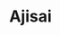---
layout: place
title: "Ajisai"
permalink: /north-carolina/raleigh/ajisai.html
stateAbbr: NC
stateName: North Carolina
cityName: Raleigh
seo:
  name: "Ajisai"
  type: Restaurant
  links: http://www.ajisai3.com/
description: "Modern restaurant featuring a variety of sushi rolls & other Japanese dishes in a moody atmosphere. Looking for sushi in Raleigh, North Carolina? Check out A..."
place_id: ChIJVdwS3Ir1rIkRG8WjkAkvYN8
photos:
  - name: >-
      places/ChIJVdwS3Ir1rIkRG8WjkAkvYN8/photos/AeeoHcIFvUtiRxXPUMKMGEHGKDWK3gBpfV0B8huRuk8pcGKgGDHDgQZpE9t6cp2TBvg5kkJrPGFeFGkTJWIf9kc75NPc4Oi_cQEhW9j3xT3Uw4L9rmxZnV0iQgGe6xFfQI6IJKKd8L6Le0pjleLy5kQc69EPIFovCF9k07cm5KjFHDnlBaEEeFkgXLD9ascMhLVrV9wBKHJJamXScHI9zXOr4UHKu4Q5o6NC2o-4_nfD4O_gVjowRytgzs-CjWmO94xhXIuPpj8FxoczR06BQQSb5NR4nIR0XA_BfWYG7JiibQJc0w
    widthPx: 1702
    heightPx: 1276
    authorAttributions:
      - displayName: Ajisai
        uri: https://maps.google.com/maps/contrib/113026241296837470110
        photoUri: >-
          https://lh3.googleusercontent.com/a/ACg8ocL4A5iJz3wyV5AsA1PyRtLUoYJRLGY3P9hzi4jC6hvejQFbSQ=s100-p-k-no-mo
    flagContentUri: >-
      https://www.google.com/local/imagery/report/?cb_client=maps_api_places.places_api&image_key=!1e10!2sAF1QipN1CSBo93lvV3LzHE6ebV-kJwANYW8NurxVwL-1&hl=en-US
    googleMapsUri: >-
      https://www.google.com/maps/place//data=!3m4!1e2!3m2!1sAF1QipN1CSBo93lvV3LzHE6ebV-kJwANYW8NurxVwL-1!2e10!4m2!3m1!1s0x89acf58adc12dc55:0xdf602f0990a3c51b
  - name: >-
      places/ChIJVdwS3Ir1rIkRG8WjkAkvYN8/photos/AeeoHcJ5DRJqY6H077YBo04HF2o-K0twfN21knsX4Xt67Ntoy4eyjXR7T0fsOE2_2zzaIVEaDxgTKZLfLX_MC0Ofc4p-NikzLLLS2jwkZ_bPg8TwCf7EyFlyReKIInnlH9Pi7cdCaOfSvlcl01O6FL2zVmvARXGGZ3pudlIXYLT5EYAeUKo8H7KAivd95f27AurQQDkxzrlUvTs5Eqh7z832ZZ2gVdqQudeyZpaIlMxmnBY1dlCSFD3sXaWlfw4QERJjgx4peDFlDvABHAKiOC_VILf9_tQUxb_XPcqYkGAQ3sZpNA
    widthPx: 2669
    heightPx: 2002
    authorAttributions:
      - displayName: Ajisai
        uri: https://maps.google.com/maps/contrib/113026241296837470110
        photoUri: >-
          https://lh3.googleusercontent.com/a/ACg8ocL4A5iJz3wyV5AsA1PyRtLUoYJRLGY3P9hzi4jC6hvejQFbSQ=s100-p-k-no-mo
    flagContentUri: >-
      https://www.google.com/local/imagery/report/?cb_client=maps_api_places.places_api&image_key=!1e10!2sAF1QipNEsQ14teJy-PFi8LOgEWpWD9ZSJCjUHLp6op9G&hl=en-US
    googleMapsUri: >-
      https://www.google.com/maps/place//data=!3m4!1e2!3m2!1sAF1QipNEsQ14teJy-PFi8LOgEWpWD9ZSJCjUHLp6op9G!2e10!4m2!3m1!1s0x89acf58adc12dc55:0xdf602f0990a3c51b
  - name: >-
      places/ChIJVdwS3Ir1rIkRG8WjkAkvYN8/photos/AeeoHcJEgGjDpJFTwJq7lpN-ds_hphQHDpCDIeGO07yQRaDe-LZ2sdiM2PSEDQr7S4fxhjsGYi--2PEB8NzRjt_hRUmEUc2AJKz51Fudh9fG5AkBUqHV3HMIneFJti6jOBNvg8OFSYSa5TF_8NQ72hwKKIgH30wsErsFxM8mddfVozWg9Ubhxn7aIbDWKXOGmHPJi78QLIjdo-KcWelSoAB6w3ehai0epZbaFRToCuiGZqqIWylx-xbB6XWoLt00mY_2ly4y5Pdc1D8cR4mlGa5JOCaIH02_7HVkX_c8YgAr2_dyDQ
    widthPx: 1280
    heightPx: 1707
    authorAttributions:
      - displayName: Ajisai
        uri: https://maps.google.com/maps/contrib/113026241296837470110
        photoUri: >-
          https://lh3.googleusercontent.com/a/ACg8ocL4A5iJz3wyV5AsA1PyRtLUoYJRLGY3P9hzi4jC6hvejQFbSQ=s100-p-k-no-mo
    flagContentUri: >-
      https://www.google.com/local/imagery/report/?cb_client=maps_api_places.places_api&image_key=!1e10!2sAF1QipNEg8r6zibqJyDr6JO4-90YBmkT-YAfYMjy4rvh&hl=en-US
    googleMapsUri: >-
      https://www.google.com/maps/place//data=!3m4!1e2!3m2!1sAF1QipNEg8r6zibqJyDr6JO4-90YBmkT-YAfYMjy4rvh!2e10!4m2!3m1!1s0x89acf58adc12dc55:0xdf602f0990a3c51b
  - name: >-
      places/ChIJVdwS3Ir1rIkRG8WjkAkvYN8/photos/AeeoHcJaDihvsUelmugUkMWXckMEgbHAHSOb4R1ougWicGjHqS9JPJXzDtN6inKXN2YdAltjyFY1YxUX984GY60g4gWwOyM4Vz_yIQMduA-ZEtPxvSOYB4OfprXiOUR_RIV5Ek_f-PhtgQ9GSepsvzeBuc9CweaSAYAw-9KyxYRofU3o54Z3Za-a6t4H4yI9wBaY8x6RHUB0KDkrhSfpzv4LaCe8-uCOBjdTY6S2ysGJIZ0AXV_UZgAj-V-wNprtT1m5CKqZS98iwacjEEOp66E7k7y4axQUqGn7bo-N2eDFOVK2sQ
    widthPx: 4032
    heightPx: 3024
    authorAttributions:
      - displayName: Ajisai
        uri: https://maps.google.com/maps/contrib/113026241296837470110
        photoUri: >-
          https://lh3.googleusercontent.com/a/ACg8ocL4A5iJz3wyV5AsA1PyRtLUoYJRLGY3P9hzi4jC6hvejQFbSQ=s100-p-k-no-mo
    flagContentUri: >-
      https://www.google.com/local/imagery/report/?cb_client=maps_api_places.places_api&image_key=!1e10!2sAF1QipPWNv_FGIKhyOIe-n9Zf6gRBVWD-G7okz87eqtT&hl=en-US
    googleMapsUri: >-
      https://www.google.com/maps/place//data=!3m4!1e2!3m2!1sAF1QipPWNv_FGIKhyOIe-n9Zf6gRBVWD-G7okz87eqtT!2e10!4m2!3m1!1s0x89acf58adc12dc55:0xdf602f0990a3c51b
  - name: >-
      places/ChIJVdwS3Ir1rIkRG8WjkAkvYN8/photos/AeeoHcK7-t6GmhohoqaeEizSnXGOzrIm42VZBPuCVKxOIMDktXIAW-xSDym2x7LBY61mf8EjXFew3ap_PG9lG0WI1ymVqERJwK8QNecjjewPWaDsTRCzR5P8dpvqzH7FnZ1ciCXqjTY8AOtkdiUlg40qO_LgIVNPyqQWQiAEkAk172rvURl2KVEO-bdKkcdARRR1nvgo4sDDzISRtsB_iZhWGCETHTHeIbamos0EK-WQynwy-qHKZRM_WGvB4boezcg-a6plrxLIBwDjPxHCj5ijGhoH66p_J1rxfnUrtxXt-BUhlQ
    widthPx: 4800
    heightPx: 3600
    authorAttributions:
      - displayName: Ajisai
        uri: https://maps.google.com/maps/contrib/113026241296837470110
        photoUri: >-
          https://lh3.googleusercontent.com/a/ACg8ocL4A5iJz3wyV5AsA1PyRtLUoYJRLGY3P9hzi4jC6hvejQFbSQ=s100-p-k-no-mo
    flagContentUri: >-
      https://www.google.com/local/imagery/report/?cb_client=maps_api_places.places_api&image_key=!1e10!2sAF1QipNYatE_dS1PBvmdOFDJeQjqXAvZmle61MktGgjA&hl=en-US
    googleMapsUri: >-
      https://www.google.com/maps/place//data=!3m4!1e2!3m2!1sAF1QipNYatE_dS1PBvmdOFDJeQjqXAvZmle61MktGgjA!2e10!4m2!3m1!1s0x89acf58adc12dc55:0xdf602f0990a3c51b
  - name: >-
      places/ChIJVdwS3Ir1rIkRG8WjkAkvYN8/photos/AeeoHcJZJjD-1VZknLZB_VSG1t8b7BHzYo-KpnyBGwZR47AjpszrlKOl9XJ-fWvlutCWaSa8Nl4uAB8daD_DGy4pD2JDQ_7F0DkHST0ACGkW4-ArmL2tYKOutuodyYnHgqmBT1K_KPzk7fwRbgCFj7dfgjUbCq9gp3g7xDU6-W8Lof9tSi78myQem7x_DxRpyfZMzpI6oMBAgHBqPU_FbsOnGe48cn-2V1AFJjQegUZf8N2mp-NcwajeIl7lU4OU9upSlW_l5PzQg6WBK-bOJWnJV8yiewTAJkjkistdKPSogem_fA
    widthPx: 1702
    heightPx: 1276
    authorAttributions:
      - displayName: Ajisai
        uri: https://maps.google.com/maps/contrib/113026241296837470110
        photoUri: >-
          https://lh3.googleusercontent.com/a/ACg8ocL4A5iJz3wyV5AsA1PyRtLUoYJRLGY3P9hzi4jC6hvejQFbSQ=s100-p-k-no-mo
    flagContentUri: >-
      https://www.google.com/local/imagery/report/?cb_client=maps_api_places.places_api&image_key=!1e10!2sAF1QipO_EuG4oXG_204f_kQcj_MVSMEgx62RfIwvWRms&hl=en-US
    googleMapsUri: >-
      https://www.google.com/maps/place//data=!3m4!1e2!3m2!1sAF1QipO_EuG4oXG_204f_kQcj_MVSMEgx62RfIwvWRms!2e10!4m2!3m1!1s0x89acf58adc12dc55:0xdf602f0990a3c51b
  - name: >-
      places/ChIJVdwS3Ir1rIkRG8WjkAkvYN8/photos/AeeoHcJCd1r6GyD__hPQlhLLf-LEFKSoFxnjlSX4iE0vD40WI07ts7F8g7VshjVf4G5hIIjmYnmhu9gwcWHcxFWYWmkXHwLmuqs3FY2esA-STTu-f9hB4IaPWtap3k4-C7THJhnC84TjBa7n5Wyl-ZTq5KJzRo7p6h1ysAtT9e-UQCiCFj2IkW4ORFKrm1SFm9ccRZ2YHF3XqKn7iOSXFSYvKQtx0KmDVPo364cI0zOiqNu_-yTiPrj3p0zczkqQps9ugldHr4t5PgzTVlqjtWr03PVZPqU6k62pZANMPXeEA_VNidxp8-FkjQSWydYpxjg3kCHRVk-e9Oo0GpyPTqvKaLQjBWkhqf7oip4Qjq69LHdHDB1T6ep-3eH9Scyyg4mASE7q1twauAQ9Oc8morpbhgejnUJlO5rn3XJm8W2bpJ78VA
    widthPx: 4032
    heightPx: 3024
    authorAttributions:
      - displayName: Buta-san
        uri: https://maps.google.com/maps/contrib/115659077298733412089
        photoUri: >-
          https://lh3.googleusercontent.com/a-/ALV-UjVqdqKIIaxDJJoJqehhHcpI69P4vq8agdzegh_DriA3ZRdWHM4=s100-p-k-no-mo
    flagContentUri: >-
      https://www.google.com/local/imagery/report/?cb_client=maps_api_places.places_api&image_key=!1e10!2sCIHM0ogKEICAgIDr8-SuNQ&hl=en-US
    googleMapsUri: >-
      https://www.google.com/maps/place//data=!3m4!1e2!3m2!1sCIHM0ogKEICAgIDr8-SuNQ!2e10!4m2!3m1!1s0x89acf58adc12dc55:0xdf602f0990a3c51b
  - name: >-
      places/ChIJVdwS3Ir1rIkRG8WjkAkvYN8/photos/AeeoHcLEUTfCja-pKvH0It6dbtVY25auJQTXkHYuEWCGwmRkbU87qxNVRUwy58xcb_aL4KNcPKX-Zhk1v7_TNGuh8oJpNBixZA-cPtz363e8D1z3nIKjY2OXRf_wgLDNd9ZCBU7Glo1VrU-tO8z5e44GNuq6UTBQZRv9msLxEtyoeXBmIwIpHLoX_70RpFN8oXzTJ59KKXFYuHwgwCypNvEj87YzSHj1CFhW2uEATOQtgU5RAspqPmzCC0spjBBJKpAjv5Hwvgpb_zJp5XPPebSR79_3u7fd7hNbrgV_uI9RRuLHUw
    widthPx: 4032
    heightPx: 3024
    authorAttributions:
      - displayName: Ajisai
        uri: https://maps.google.com/maps/contrib/113026241296837470110
        photoUri: >-
          https://lh3.googleusercontent.com/a/ACg8ocL4A5iJz3wyV5AsA1PyRtLUoYJRLGY3P9hzi4jC6hvejQFbSQ=s100-p-k-no-mo
    flagContentUri: >-
      https://www.google.com/local/imagery/report/?cb_client=maps_api_places.places_api&image_key=!1e10!2sAF1QipM3LRvFvaTObEbMPalEAGurLjlnfXBo6jqHoNLM&hl=en-US
    googleMapsUri: >-
      https://www.google.com/maps/place//data=!3m4!1e2!3m2!1sAF1QipM3LRvFvaTObEbMPalEAGurLjlnfXBo6jqHoNLM!2e10!4m2!3m1!1s0x89acf58adc12dc55:0xdf602f0990a3c51b
  - name: >-
      places/ChIJVdwS3Ir1rIkRG8WjkAkvYN8/photos/AeeoHcI_3YgcF-s-QKgw7SMAc7DfTqKArojSerB43Y2lv0EEhL7Cf_o8Pe0AwULdvJikiHjk4kVJn0Kp4fOWeBcRuzHkPxXpFOap5L4AWJUhB0jRvWLSAhxZQYIzTVbHPQDge2RgzqJ59hJnp3g0zCXd2zrqygp97k7H4ST1YaWoEd6blYgtY1WTyapeCvKWztEw-B1GT4wW-uGArhhXVRGU5kE0iKHk2jeu5E9bCeYQYTbo8VAzHIVWaa_5fr9IVEPTSWhBJa_zSMj9ne-tBAF2WkTUiL-tL1s_JOpj1dSCNAjoXA
    widthPx: 4032
    heightPx: 3024
    authorAttributions:
      - displayName: Ajisai
        uri: https://maps.google.com/maps/contrib/113026241296837470110
        photoUri: >-
          https://lh3.googleusercontent.com/a/ACg8ocL4A5iJz3wyV5AsA1PyRtLUoYJRLGY3P9hzi4jC6hvejQFbSQ=s100-p-k-no-mo
    flagContentUri: >-
      https://www.google.com/local/imagery/report/?cb_client=maps_api_places.places_api&image_key=!1e10!2sAF1QipM6hunkffTiEoJyE9FO6aygUXMSEO7ObAfpvshY&hl=en-US
    googleMapsUri: >-
      https://www.google.com/maps/place//data=!3m4!1e2!3m2!1sAF1QipM6hunkffTiEoJyE9FO6aygUXMSEO7ObAfpvshY!2e10!4m2!3m1!1s0x89acf58adc12dc55:0xdf602f0990a3c51b
  - name: >-
      places/ChIJVdwS3Ir1rIkRG8WjkAkvYN8/photos/AeeoHcITHDBEEGI73kDj7DIx45OPPsLsRsKksgINt_qCXW1ePEVB3NQWg-t30uBNlNOWV_0Cl_9sqnRY758CtcRJibTkqxVBB3_Anwbr5CRna-cJGx26gh-UD01wry6V_kGgSS4SXeeJ8P5N6o1AXQDaLRY8TL6UdTPk6jqruH8e64sO58cfA3KOGKaousMXQUMgNASDwPFtbMpDifAiB9UXQQcHJVZ7KiChyJoozC5AY1I072kRRs78J7NjAq1-a4_LFN9LN-qSrnz-5qGs5E7PHbS6gOXwNhTulYJNIxUf9yHNpQ
    widthPx: 4032
    heightPx: 3024
    authorAttributions:
      - displayName: Ajisai
        uri: https://maps.google.com/maps/contrib/113026241296837470110
        photoUri: >-
          https://lh3.googleusercontent.com/a/ACg8ocL4A5iJz3wyV5AsA1PyRtLUoYJRLGY3P9hzi4jC6hvejQFbSQ=s100-p-k-no-mo
    flagContentUri: >-
      https://www.google.com/local/imagery/report/?cb_client=maps_api_places.places_api&image_key=!1e10!2sAF1QipNKZZsX3qVlIBIXeApWEWQNpawnDuHUMf2dzpI8&hl=en-US
    googleMapsUri: >-
      https://www.google.com/maps/place//data=!3m4!1e2!3m2!1sAF1QipNKZZsX3qVlIBIXeApWEWQNpawnDuHUMf2dzpI8!2e10!4m2!3m1!1s0x89acf58adc12dc55:0xdf602f0990a3c51b
address: 427 Woodburn Rd, Raleigh, NC 27605, USA
street: 427 Woodburn Rd
city: Raleigh
state: NC
zip: '27605'
country: USA
neighborhood: null
latitude: '35.790113'
longitude: '-78.659672'
accessibility_options:
  wheelchairAccessibleParking: true
  wheelchairAccessibleEntrance: true
  wheelchairAccessibleRestroom: true
  wheelchairAccessibleSeating: true
business_status: OPERATIONAL
name: Ajisai
google_maps_links:
  directionsUri: >-
    https://www.google.com/maps/dir//''/data=!4m7!4m6!1m1!4e2!1m2!1m1!1s0x89acf58adc12dc55:0xdf602f0990a3c51b!3e0
  placeUri: https://maps.google.com/?cid=16095916786350015771
  writeAReviewUri: >-
    https://www.google.com/maps/place//data=!4m3!3m2!1s0x89acf58adc12dc55:0xdf602f0990a3c51b!12e1
  reviewsUri: >-
    https://www.google.com/maps/place//data=!4m4!3m3!1s0x89acf58adc12dc55:0xdf602f0990a3c51b!9m1!1b1
  photosUri: >-
    https://www.google.com/maps/place//data=!4m3!3m2!1s0x89acf58adc12dc55:0xdf602f0990a3c51b!10e5
primary_type: Japanese Restaurant
opening_hours:
  regular: null
  current: null
secondary_opening_hours:
  regular:
    weekdayDescriptions: null
    type: null
  current:
    weekdayDescriptions: null
    type: null
phone: (919) 831-9907
price_level: PRICE_LEVEL_MODERATE
price_range: $20 &ndash; $30
rating: '4.4'
rating_count: 902
website: http://www.ajisai3.com/
reviews:
  - name: >-
      places/ChIJVdwS3Ir1rIkRG8WjkAkvYN8/reviews/ChdDSUhNMG9nS0VJQ0FnTURRenRhcWdnRRAB
    relativePublishTimeDescription: a month ago
    rating: 5
    text:
      text: >-
        I love this spot! Best sushi I ever had in my whole life. I'm 40. I love
        sushi. This place nails it in every way. The quality of the sushi,
        excellent. The atmosphere is cute, hip, modern, peaceful, fun...all at
        the same time. The prices are fair for the quality and experience. They
        had my favorite plum wine that wasn't on the menu. The presentation,
        perfect. The staff, professional and I would even say that they seem
        more classically trained in fine dining etiquette type service than your
        basic casual restaurant staff generally. Very nice. The waiter we had
        let us know he would come back to take our order once we closed the menu
        so there would be no pressure.

        It wasn't too busy but it wasn't empty. On a Sunday evening at dinner
        time. I was really pleased with the big selection. I was impressed with
        everything about it. We will be back, several times a year. This is my
        new spot and recommendation place for the best sushi ever.
      languageCode: en
    originalText:
      text: >-
        I love this spot! Best sushi I ever had in my whole life. I'm 40. I love
        sushi. This place nails it in every way. The quality of the sushi,
        excellent. The atmosphere is cute, hip, modern, peaceful, fun...all at
        the same time. The prices are fair for the quality and experience. They
        had my favorite plum wine that wasn't on the menu. The presentation,
        perfect. The staff, professional and I would even say that they seem
        more classically trained in fine dining etiquette type service than your
        basic casual restaurant staff generally. Very nice. The waiter we had
        let us know he would come back to take our order once we closed the menu
        so there would be no pressure.

        It wasn't too busy but it wasn't empty. On a Sunday evening at dinner
        time. I was really pleased with the big selection. I was impressed with
        everything about it. We will be back, several times a year. This is my
        new spot and recommendation place for the best sushi ever.
      languageCode: en
    authorAttribution:
      displayName: Melissa S
      uri: https://www.google.com/maps/contrib/102014703100139816663/reviews
      photoUri: >-
        https://lh3.googleusercontent.com/a/ACg8ocJIxT1k8ukM30w_YvafAD-KbRHeymIgiJL6idCPOYxKNpsCNA=s128-c0x00000000-cc-rp-mo-ba3
    publishTime: '2025-03-11T03:36:09.997909Z'
    flagContentUri: >-
      https://www.google.com/local/review/rap/report?postId=ChdDSUhNMG9nS0VJQ0FnTURRenRhcWdnRRAB&d=17924085&t=1
    googleMapsUri: >-
      https://www.google.com/maps/reviews/data=!4m6!14m5!1m4!2m3!1sChdDSUhNMG9nS0VJQ0FnTURRenRhcWdnRRAB!2m1!1s0x89acf58adc12dc55:0xdf602f0990a3c51b
  - name: >-
      places/ChIJVdwS3Ir1rIkRG8WjkAkvYN8/reviews/ChZDSUhNMG9nS0VJQ0FnSURmdjhLUGJREAE
    relativePublishTimeDescription: 3 months ago
    rating: 5
    text:
      text: >-
        Came in on a snowy night and it was fantastic.  Felt awful I have worked
        in the shopping center for over a year and had not tried it. Partner
        loved the Pad Thai, said they would need a box when it arrived and ended
        up polishing it off.  The Garlic White Fish was light, full of flavor,
        and had lovely texture balance.  The tuna "wontons" were amazingly
        creative.  The quality on everything was top notch and Kate was
        delightful.
      languageCode: en
    originalText:
      text: >-
        Came in on a snowy night and it was fantastic.  Felt awful I have worked
        in the shopping center for over a year and had not tried it. Partner
        loved the Pad Thai, said they would need a box when it arrived and ended
        up polishing it off.  The Garlic White Fish was light, full of flavor,
        and had lovely texture balance.  The tuna "wontons" were amazingly
        creative.  The quality on everything was top notch and Kate was
        delightful.
      languageCode: en
    authorAttribution:
      displayName: Michael Hill
      uri: https://www.google.com/maps/contrib/114424872271990756791/reviews
      photoUri: >-
        https://lh3.googleusercontent.com/a-/ALV-UjVaxdkddTAYAkgJDpM9xCNYe1ZcXpYIIjMB9du0fXL-_9cdPIMJ=s128-c0x00000000-cc-rp-mo-ba3
    publishTime: '2025-01-11T13:05:41.835370Z'
    flagContentUri: >-
      https://www.google.com/local/review/rap/report?postId=ChZDSUhNMG9nS0VJQ0FnSURmdjhLUGJREAE&d=17924085&t=1
    googleMapsUri: >-
      https://www.google.com/maps/reviews/data=!4m6!14m5!1m4!2m3!1sChZDSUhNMG9nS0VJQ0FnSURmdjhLUGJREAE!2m1!1s0x89acf58adc12dc55:0xdf602f0990a3c51b
  - name: >-
      places/ChIJVdwS3Ir1rIkRG8WjkAkvYN8/reviews/ChdDSUhNMG9nS0VJQ0FnSUNQeFliYXFRRRAB
    relativePublishTimeDescription: 4 months ago
    rating: 3
    text:
      text: >-
        Mix feelings about this place, I must admit is the restaurant I have
        visited the most in Tampa in a whooping 16 times in 2 months.


        Food is always fresh, well presented and the kitchen moves fast!


        Although my latest experiences lacked service, professionalism and
        cleanliness.


        Servers out of control, messing up the orders, bringing things out of
        order meaning appetizers at the end!


        We need it refills and never got them. Our plates accumulated and when
        we asked the server to removed them she stated she wasn’t being paid to
        do that…


        Terrible last experience will potentially prevent me from visiting in a
        long time, that if I even return!


        Pictures from the last 3 visits. Consistency in food was great and last
        3 pictures will show how the was being left and I will conserve the rest
        as I find them distasteful.
      languageCode: en
    originalText:
      text: >-
        Mix feelings about this place, I must admit is the restaurant I have
        visited the most in Tampa in a whooping 16 times in 2 months.


        Food is always fresh, well presented and the kitchen moves fast!


        Although my latest experiences lacked service, professionalism and
        cleanliness.


        Servers out of control, messing up the orders, bringing things out of
        order meaning appetizers at the end!


        We need it refills and never got them. Our plates accumulated and when
        we asked the server to removed them she stated she wasn’t being paid to
        do that…


        Terrible last experience will potentially prevent me from visiting in a
        long time, that if I even return!


        Pictures from the last 3 visits. Consistency in food was great and last
        3 pictures will show how the was being left and I will conserve the rest
        as I find them distasteful.
      languageCode: en
    authorAttribution:
      displayName: Christopher Alvarez
      uri: https://www.google.com/maps/contrib/117367793514232044130/reviews
      photoUri: >-
        https://lh3.googleusercontent.com/a-/ALV-UjXHm5O69o-YC3ZX7mVcXWPEAMM7rJMh9-YoPcPL4WknfszqY3w=s128-c0x00000000-cc-rp-mo-ba3
    publishTime: '2024-11-26T08:47:52.868448Z'
    flagContentUri: >-
      https://www.google.com/local/review/rap/report?postId=ChdDSUhNMG9nS0VJQ0FnSUNQeFliYXFRRRAB&d=17924085&t=1
    googleMapsUri: >-
      https://www.google.com/maps/reviews/data=!4m6!14m5!1m4!2m3!1sChdDSUhNMG9nS0VJQ0FnSUNQeFliYXFRRRAB!2m1!1s0x89acf58adc12dc55:0xdf602f0990a3c51b
  - name: >-
      places/ChIJVdwS3Ir1rIkRG8WjkAkvYN8/reviews/ChZDSUhNMG9nS0VJQ0FnSURmcHNDdEVBEAE
    relativePublishTimeDescription: 3 months ago
    rating: 4
    text:
      text: >-
        A wonderful experience and would have been a full five star, but it was
        my food choice that made it 4 star. Tempura shrimp had way too much
        breading. Fantastic service and atmosphere. I will definitely come back
        and try another dish.
      languageCode: en
    originalText:
      text: >-
        A wonderful experience and would have been a full five star, but it was
        my food choice that made it 4 star. Tempura shrimp had way too much
        breading. Fantastic service and atmosphere. I will definitely come back
        and try another dish.
      languageCode: en
    authorAttribution:
      displayName: Tammera Lindsay
      uri: https://www.google.com/maps/contrib/107073141291964604049/reviews
      photoUri: >-
        https://lh3.googleusercontent.com/a-/ALV-UjUVKgtzMib3QZHztXHjCcnE13YreERBgdymTBAE55k6A8XngDYHqw=s128-c0x00000000-cc-rp-mo-ba5
    publishTime: '2025-01-06T02:25:33.884092Z'
    flagContentUri: >-
      https://www.google.com/local/review/rap/report?postId=ChZDSUhNMG9nS0VJQ0FnSURmcHNDdEVBEAE&d=17924085&t=1
    googleMapsUri: >-
      https://www.google.com/maps/reviews/data=!4m6!14m5!1m4!2m3!1sChZDSUhNMG9nS0VJQ0FnSURmcHNDdEVBEAE!2m1!1s0x89acf58adc12dc55:0xdf602f0990a3c51b
  - name: >-
      places/ChIJVdwS3Ir1rIkRG8WjkAkvYN8/reviews/ChZDSUhNMG9nS0VJQ0FnSUN2Ni1xMWRREAE
    relativePublishTimeDescription: 4 months ago
    rating: 5
    text:
      text: >-
        The garlic white tuna and the pink lady were the star of the show
        today!  The white tuna had a crust that was flavorful and packed a kick
        at the end. The pink lady specialty roll was a different experience in
        black rice, tuna, and avocado. I wish we had tried more specialty rolls
        because the Godzilla and Volcano really caught my eye. We ended up with
        the bento lunches with shrimp tempura and 3 regular rolls as a bigger
        bang for our buck. Those were pretty standard and maintained the
        expected quality. I can't wait to go back for the scallop app and more
        specialty rolls. Parking was absolutely atrocious but it seemed par for
        the course in this area.
      languageCode: en
    originalText:
      text: >-
        The garlic white tuna and the pink lady were the star of the show
        today!  The white tuna had a crust that was flavorful and packed a kick
        at the end. The pink lady specialty roll was a different experience in
        black rice, tuna, and avocado. I wish we had tried more specialty rolls
        because the Godzilla and Volcano really caught my eye. We ended up with
        the bento lunches with shrimp tempura and 3 regular rolls as a bigger
        bang for our buck. Those were pretty standard and maintained the
        expected quality. I can't wait to go back for the scallop app and more
        specialty rolls. Parking was absolutely atrocious but it seemed par for
        the course in this area.
      languageCode: en
    authorAttribution:
      displayName: Keri Banegas
      uri: https://www.google.com/maps/contrib/116774628377006763291/reviews
      photoUri: >-
        https://lh3.googleusercontent.com/a-/ALV-UjX77pub_JxMhDsQKHAY9olUqM_XdjcDjaCTIXkiKrNIFVO-HqU=s128-c0x00000000-cc-rp-mo-ba4
    publishTime: '2024-12-14T21:30:05.751781Z'
    flagContentUri: >-
      https://www.google.com/local/review/rap/report?postId=ChZDSUhNMG9nS0VJQ0FnSUN2Ni1xMWRREAE&d=17924085&t=1
    googleMapsUri: >-
      https://www.google.com/maps/reviews/data=!4m6!14m5!1m4!2m3!1sChZDSUhNMG9nS0VJQ0FnSUN2Ni1xMWRREAE!2m1!1s0x89acf58adc12dc55:0xdf602f0990a3c51b
parking_options:
  freeParkingLot: true
  freeStreetParking: true
  valetParking: false
payment_options:
  acceptsCreditCards: true
  acceptsDebitCards: true
  acceptsCashOnly: false
  acceptsNfc: true
allow_dogs: null
curbside_pickup: true
delivery: true
dine_in: true
good_for_children: false
good_for_groups: true
good_for_sports: false
live_music: false
menu_for_children: false
outdoor_seating: true
reservable: true
restroom: true
serves_beer: true
serves_breakfast: false
serves_brunch: null
serves_cocktails: true
serves_coffee: null
serves_dinner: true
serves_dessert: true
serves_lunch: true
serves_vegetarian_food: true
serves_wine: true
takeout: true
summary: >-
  Modern restaurant featuring a variety of sushi rolls & other Japanese dishes
  in a moody atmosphere.

---